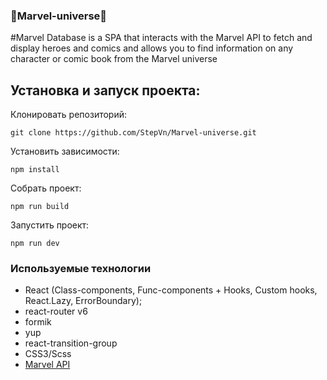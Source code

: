 ### 🎃Marvel-universe🎃
#Marvel Database is a SPA that interacts with the Marvel API to fetch and display heroes and comics and allows you to find information on any character or comic book from the Marvel universe

## Установка и запуск проекта:
Клонировать репозиторий:

    git clone https://github.com/StepVn/Marvel-universe.git

Установить зависимости:

    npm install

Собрать проект:

    npm run build

Запустить проект:

    npm run dev

### Используемые технологии

-   React (Class-components, Func-components + Hooks, Custom hooks, React.Lazy, ErrorBoundary);
-   react-router v6
-   formik
-   yup
-   react-transition-group
-   CSS3/Scss
-   [Marvel API](https://developer.marvel.com/)
